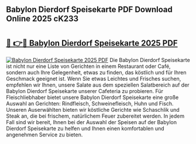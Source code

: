 ## Babylon Dierdorf Speisekarte PDF Download Online 2025 cK233

# <h2><a href="http://gc6in5m.nevu.top/?p=Babylon+Dierdorf+Speisekarte">🔗 👉🔴 Babylon Dierdorf Speisekarte 2025 PDF</a></h2>

[![Babylon Dierdorf Speisekarte 2025 PDF](https://i.imgur.com/dBaPXMq.png)](http://gc6in5m.nevu.top/?p=Babylon+Dierdorf+Speisekarte)
Die Babylon Dierdorf Speisekarte ist nicht nur eine Liste von Gerichten in einem Restaurant oder Café, sondern auch Ihre Gelegenheit, etwas zu finden, das köstlich und für Ihren Geschmack geeignet ist. Wenn Sie etwas Leichtes und Frisches suchen, empfehlen wir Ihnen, unsere Salate aus dem speziellen Salatbereich auf der Babylon Dierdorf Speisekarte unserer Cafeteria zu probieren. Für Fleischliebhaber bietet unsere Babylon Dierdorf Speisekarte eine große Auswahl an Gerichten: Rindfleisch, Schweinefleisch, Huhn und Fisch. Unseren Auserwählten bieten wir köstliche Gerichte wie Schaschlik und Steak an, die bei frischem, natürlichem Feuer zubereitet werden. In jedem Fall sind wir bereit, Ihnen bei der Auswahl der Speisen auf der Babylon Dierdorf Speisekarte zu helfen und Ihnen einen komfortablen und angenehmen Service zu bieten.
